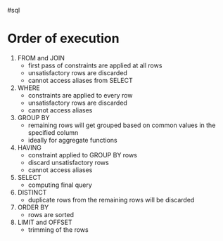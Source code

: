 #sql
# Order of execution
1. FROM and JOIN
	- first pass of constraints are applied at all rows
	- unsatisfactory rows are discarded
	- cannot access aliases from SELECT
2. WHERE
	- constraints are applied to every row
	- unsatisfactory rows are discarded
	- cannot access aliases
3. GROUP BY
	- remaining rows will get grouped based on common values in the specified column
	- ideally for aggregate functions
4. HAVING
	-  constraint applied to GROUP BY rows
	- discard unsatisfactory rows
	- cannot access aliases
5. SELECT
	- computing final query
6. DISTINCT
	- duplicate rows from the remaining rows will be discarded
7. ORDER BY
	- rows are sorted 
8. LIMIT and OFFSET
	- trimming of the rows